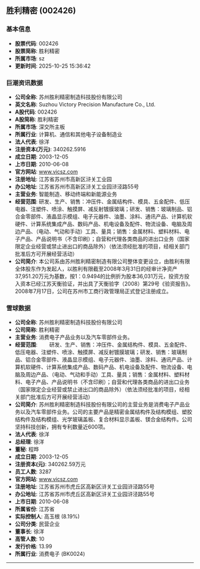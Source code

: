 ## 胜利精密 (002426)

### 基本信息

- **股票代码**: 002426
- **股票简称**: 胜利精密
- **所属市场**: sz
- **更新时间**: 2025-10-25 15:36:42

### 巨潮资讯数据

- **公司全称**: 苏州胜利精密制造科技股份有限公司
- **英文名称**: Suzhou Victory Precision Manufacture Co., Ltd.
- **A股代码**: 002426
- **A股简称**: 胜利精密
- **所属市场**: 深交所主板
- **所属行业**: 计算机、通信和其他电子设备制造业
- **法人代表**: 徐洋
- **注册资本(万元)**: 340262.5916
- **成立日期**: 2003-12-05
- **上市日期**: 2010-06-08
- **官方网站**: www.vicsz.com
- **注册地址**: 江苏省苏州市高新区浒关工业园
- **办公地址**: 江苏省苏州市高新区浒关工业园浒泾路55号
- **主营业务**: 智能制造、移动终端和新能源业务
- **经营范围**: 研发、生产、销售：冲压件、金属结构件、模具、五金配件、低压电器、注塑件、喷涂、触摸屏、减反射镀膜玻璃；研发、销售：玻璃制品、铝合金零部件、液晶显示模组、电子元器件、油墨、涂料、通讯产品、计算机软硬件、计算系统集成产品、数码产品、机电设备及配件、物流设备、电脑及周边产品、（电动、气动和手动）工具、量具；销售：金属材料、塑料材料、电子产品、产品说明书（不含印刷）；自营和代理各类商品的进出口业务（国家限定企业经营或禁止进出口的商品除外）（依法须经批准的项目，经相关部门批准后方可开展经营活动）
- **公司简介**: 本公司系由苏州胜利精密制造有限公司整体变更设立，由胜利有限全体股东作为发起人，以胜利有限截至2008年3月31日的经审计净资产37,951.20万元为基数，按1：0.9494的比例折为股本36,031万元，投资方投入资本已经江苏天衡验证，并出具了天衡验字（2008）第29号《验资报告》。2008年7月17日，公司在苏州市工商行政管理局正式登记注册成立。

### 雪球数据

- **公司全称**: 苏州胜利精密制造科技股份有限公司
- **公司简称**: 胜利精密
- **主营业务**: 消费电子产品业务以及汽车零部件业务。
- **经营范围**: 　　研发、生产、销售：冲压件、金属结构件、模具、五金配件、低压电器、注塑件、喷涂、触摸屏、减反射镀膜玻璃；研发、销售：玻璃制品、铝合金零部件、液晶显示模组、电子元器件、油墨、涂料、通讯产品、计算机软硬件、计算系统集成产品、数码产品、机电设备及配件、物流设备、电脑及周边产品、（电动、气动和手动）工具、量具；销售：金属材料、塑料材料、电子产品、产品说明书（不含印刷）；自营和代理各类商品的进出口业务（国家限定企业经营或禁止进出口的商品除外）（依法须经批准的项目，经相关部门批准后方可开展经营活动）
- **公司简介**: 苏州胜利精密制造科技股份有限公司的主营业务是消费电子产品业务以及汽车零部件业务。公司的主要产品是精密金属结构件及结构模组、塑胶结构件及结构模组、光学玻璃盖板、复合材料显示盖板、镁合金结构件。公司坚持科技创新，拥有专利数量近600项。
- **法人代表**: 徐洋
- **总经理**: 徐洋
- **董秘**: 程晔
- **成立日期**: 2003-12-05
- **注册资本(元)**: 340262.59万元
- **员工人数**: 3287
- **官方网站**: www.vicsz.com
- **注册地址**: 江苏省苏州市虎丘区高新区浒关工业园浒泾路55号
- **办公地址**: 江苏省苏州市虎丘区高新区浒关工业园浒泾路55号
- **上市日期**: 2010-06-08
- **所属省份**: 江苏省
- **实际控制人**: 高玉根 (8.19%)
- **公司分类**: 民营企业
- **董事长**: 徐洋
- **高管人数**: 10
- **发行价格**: 13.99
- **所属行业**: 消费电子 (BK0024)

---